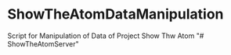 # ShowTheAtomDataManipulation
Script for Manipulation of Data of Project Show Thw Atom 
"# ShowTheAtomServer" 
